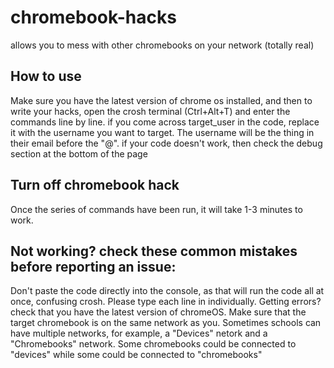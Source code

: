 # chromebook-hacks
allows you to mess with other chromebooks on your network (totally real)
## How to use
Make sure you have the latest version of chrome os installed, and then to write your hacks, open the crosh terminal (Ctrl+Alt+T) and enter the commands line by line. if you come across target_user in the code, replace it with the username you want to target. The username will be the thing in their email before the "@".
if your code doesn't work, then check the debug section at the bottom of the page
## Turn off chromebook hack
Once the series of commands have been run, it will take 1-3 minutes to work. 
## Not working? check these common mistakes before reporting an issue:
Don't paste the code directly into the console, as that will run the code all at once, confusing crosh. Please type each line in individually.
Getting errors? check that you have the latest version of chromeOS.
Make sure that the target chromebook is on the same network as you. Sometimes schools can have multiple networks, for example, a "Devices" netork and a "Chromebooks" network. Some chromebooks could be connected to "devices" while some could be connected to "chromebooks"


